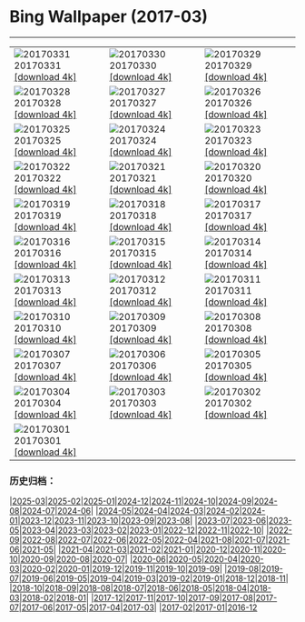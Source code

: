 # Bing Wallpaper (2017-03)
**************

<table><tr><td><img class="wallpaper" src="https://www.bing.com/az/hprichbg/rb/EarthArt_EN-US7715783871_1920x1080.jpg" alt="20170331"> 20170331 <a class="wallpaper_link" href="https://www.bing.com/az/hprichbg/rb/EarthArt_EN-US7715783871_UHD.jpg">[download 4k]</a></td><td><img class="wallpaper" src="https://www.bing.com/az/hprichbg/rb/CMLSCNP_EN-US11697025373_1920x1080.jpg" alt="20170330"> 20170330 <a class="wallpaper_link" href="https://www.bing.com/az/hprichbg/rb/CMLSCNP_EN-US11697025373_UHD.jpg">[download 4k]</a></td><td><img class="wallpaper" src="https://www.bing.com/az/hprichbg/rb/BellasArtes_EN-US10189612756_1920x1080.jpg" alt="20170329"> 20170329 <a class="wallpaper_link" href="https://www.bing.com/az/hprichbg/rb/BellasArtes_EN-US10189612756_UHD.jpg">[download 4k]</a></td></tr><tr><td><img class="wallpaper" src="https://www.bing.com/az/hprichbg/rb/CommonRosefinch_EN-US10986839201_1920x1080.jpg" alt="20170328"> 20170328 <a class="wallpaper_link" href="https://www.bing.com/az/hprichbg/rb/CommonRosefinch_EN-US10986839201_UHD.jpg">[download 4k]</a></td><td><img class="wallpaper" src="https://www.bing.com/az/hprichbg/rb/Dongdaemun_EN-US10736487148_1920x1080.jpg" alt="20170327"> 20170327 <a class="wallpaper_link" href="https://www.bing.com/az/hprichbg/rb/Dongdaemun_EN-US10736487148_UHD.jpg">[download 4k]</a></td><td><img class="wallpaper" src="https://www.bing.com/az/hprichbg/rb/WildfireSapling_EN-US9682708303_1920x1080.jpg" alt="20170326"> 20170326 <a class="wallpaper_link" href="https://www.bing.com/az/hprichbg/rb/WildfireSapling_EN-US9682708303_UHD.jpg">[download 4k]</a></td></tr><tr><td><img class="wallpaper" src="https://www.bing.com/az/hprichbg/rb/SpainSpring_EN-US10177869898_1920x1080.jpg" alt="20170325"> 20170325 <a class="wallpaper_link" href="https://www.bing.com/az/hprichbg/rb/SpainSpring_EN-US10177869898_UHD.jpg">[download 4k]</a></td><td><img class="wallpaper" src="https://www.bing.com/az/hprichbg/rb/GrebesChick_EN-US11292928738_1920x1080.jpg" alt="20170324"> 20170324 <a class="wallpaper_link" href="https://www.bing.com/az/hprichbg/rb/GrebesChick_EN-US11292928738_UHD.jpg">[download 4k]</a></td><td><img class="wallpaper" src="https://www.bing.com/az/hprichbg/rb/LamarStorm_EN-US8537269096_1920x1080.jpg" alt="20170323"> 20170323 <a class="wallpaper_link" href="https://www.bing.com/az/hprichbg/rb/LamarStorm_EN-US8537269096_UHD.jpg">[download 4k]</a></td></tr><tr><td><img class="wallpaper" src="https://www.bing.com/az/hprichbg/rb/GuizhouWaterfall_EN-US10955906714_1920x1080.jpg" alt="20170322"> 20170322 <a class="wallpaper_link" href="https://www.bing.com/az/hprichbg/rb/GuizhouWaterfall_EN-US10955906714_UHD.jpg">[download 4k]</a></td><td><img class="wallpaper" src="https://www.bing.com/az/hprichbg/rb/DrizzlyBear_EN-US9618337585_1920x1080.jpg" alt="20170321"> 20170321 <a class="wallpaper_link" href="https://www.bing.com/az/hprichbg/rb/DrizzlyBear_EN-US9618337585_UHD.jpg">[download 4k]</a></td><td><img class="wallpaper" src="https://www.bing.com/az/hprichbg/rb/RiverofLife_EN-US8454523790_1920x1080.jpg" alt="20170320"> 20170320 <a class="wallpaper_link" href="https://www.bing.com/az/hprichbg/rb/RiverofLife_EN-US8454523790_UHD.jpg">[download 4k]</a></td></tr><tr><td><img class="wallpaper" src="https://www.bing.com/az/hprichbg/rb/MatunuskaGlacier_EN-US13029296169_1920x1080.jpg" alt="20170319"> 20170319 <a class="wallpaper_link" href="https://www.bing.com/az/hprichbg/rb/MatunuskaGlacier_EN-US13029296169_UHD.jpg">[download 4k]</a></td><td><img class="wallpaper" src="https://www.bing.com/az/hprichbg/rb/WildDog_EN-US12966553142_1920x1080.jpg" alt="20170318"> 20170318 <a class="wallpaper_link" href="https://www.bing.com/az/hprichbg/rb/WildDog_EN-US12966553142_UHD.jpg">[download 4k]</a></td><td><img class="wallpaper" src="https://www.bing.com/az/hprichbg/rb/FiveFingersStrand_EN-US9666045254_1920x1080.jpg" alt="20170317"> 20170317 <a class="wallpaper_link" href="https://www.bing.com/az/hprichbg/rb/FiveFingersStrand_EN-US9666045254_UHD.jpg">[download 4k]</a></td></tr><tr><td><img class="wallpaper" src="https://www.bing.com/az/hprichbg/rb/MousaBroch_EN-US9911162653_1920x1080.jpg" alt="20170316"> 20170316 <a class="wallpaper_link" href="https://www.bing.com/az/hprichbg/rb/MousaBroch_EN-US9911162653_UHD.jpg">[download 4k]</a></td><td><img class="wallpaper" src="https://www.bing.com/az/hprichbg/rb/SutroBaths_EN-US10530101768_1920x1080.jpg" alt="20170315"> 20170315 <a class="wallpaper_link" href="https://www.bing.com/az/hprichbg/rb/SutroBaths_EN-US10530101768_UHD.jpg">[download 4k]</a></td><td><img class="wallpaper" src="https://www.bing.com/az/hprichbg/rb/EnhancedPinus_EN-US11105725905_1920x1080.jpg" alt="20170314"> 20170314 <a class="wallpaper_link" href="https://www.bing.com/az/hprichbg/rb/EnhancedPinus_EN-US11105725905_UHD.jpg">[download 4k]</a></td></tr><tr><td><img class="wallpaper" src="https://www.bing.com/az/hprichbg/rb/GermanyHoli_EN-US11044211710_1920x1080.jpg" alt="20170313"> 20170313 <a class="wallpaper_link" href="https://www.bing.com/az/hprichbg/rb/GermanyHoli_EN-US11044211710_UHD.jpg">[download 4k]</a></td><td><img class="wallpaper" src="https://www.bing.com/az/hprichbg/rb/PlungeDiving_EN-US11597460772_1920x1080.jpg" alt="20170312"> 20170312 <a class="wallpaper_link" href="https://www.bing.com/az/hprichbg/rb/PlungeDiving_EN-US11597460772_UHD.jpg">[download 4k]</a></td><td><img class="wallpaper" src="https://www.bing.com/az/hprichbg/rb/BlanchardSprings_EN-US10953949469_1920x1080.jpg" alt="20170311"> 20170311 <a class="wallpaper_link" href="https://www.bing.com/az/hprichbg/rb/BlanchardSprings_EN-US10953949469_UHD.jpg">[download 4k]</a></td></tr><tr><td><img class="wallpaper" src="https://www.bing.com/az/hprichbg/rb/Hveravellir_EN-US14086235576_1920x1080.jpg" alt="20170310"> 20170310 <a class="wallpaper_link" href="https://www.bing.com/az/hprichbg/rb/Hveravellir_EN-US14086235576_UHD.jpg">[download 4k]</a></td><td><img class="wallpaper" src="https://www.bing.com/az/hprichbg/rb/SvalbardSatellite_EN-US12667098775_1920x1080.jpg" alt="20170309"> 20170309 <a class="wallpaper_link" href="https://www.bing.com/az/hprichbg/rb/SvalbardSatellite_EN-US12667098775_UHD.jpg">[download 4k]</a></td><td><img class="wallpaper" src="https://www.bing.com/az/hprichbg/rb/WomanSuffrageProcession_EN-US8975749843_1920x1080.jpg" alt="20170308"> 20170308 <a class="wallpaper_link" href="https://www.bing.com/az/hprichbg/rb/WomanSuffrageProcession_EN-US8975749843_UHD.jpg">[download 4k]</a></td></tr><tr><td><img class="wallpaper" src="https://www.bing.com/az/hprichbg/rb/WatchtowerSky_EN-US8532519791_1920x1080.jpg" alt="20170307"> 20170307 <a class="wallpaper_link" href="https://www.bing.com/az/hprichbg/rb/WatchtowerSky_EN-US8532519791_UHD.jpg">[download 4k]</a></td><td><img class="wallpaper" src="https://www.bing.com/az/hprichbg/rb/SteepSheep_EN-US9970993623_1920x1080.jpg" alt="20170306"> 20170306 <a class="wallpaper_link" href="https://www.bing.com/az/hprichbg/rb/SteepSheep_EN-US9970993623_UHD.jpg">[download 4k]</a></td><td><img class="wallpaper" src="https://www.bing.com/az/hprichbg/rb/ButterflyWorld_EN-US12789617252_1920x1080.jpg" alt="20170305"> 20170305 <a class="wallpaper_link" href="https://www.bing.com/az/hprichbg/rb/ButterflyWorld_EN-US12789617252_UHD.jpg">[download 4k]</a></td></tr><tr><td><img class="wallpaper" src="https://www.bing.com/az/hprichbg/rb/Aoraki_EN-US8306633464_1920x1080.jpg" alt="20170304"> 20170304 <a class="wallpaper_link" href="https://www.bing.com/az/hprichbg/rb/Aoraki_EN-US8306633464_UHD.jpg">[download 4k]</a></td><td><img class="wallpaper" src="https://www.bing.com/az/hprichbg/rb/SpringbokHerd_EN-US11335457199_1920x1080.jpg" alt="20170303"> 20170303 <a class="wallpaper_link" href="https://www.bing.com/az/hprichbg/rb/SpringbokHerd_EN-US11335457199_UHD.jpg">[download 4k]</a></td><td><img class="wallpaper" src="https://www.bing.com/az/hprichbg/rb/Shiprock_EN-US11357211356_1920x1080.jpg" alt="20170302"> 20170302 <a class="wallpaper_link" href="https://www.bing.com/az/hprichbg/rb/Shiprock_EN-US11357211356_UHD.jpg">[download 4k]</a></td></tr><tr><td><img class="wallpaper" src="https://www.bing.com/az/hprichbg/rb/SommeBay_EN-US11634874194_1920x1080.jpg" alt="20170301"> 20170301 <a class="wallpaper_link" href="https://www.bing.com/az/hprichbg/rb/SommeBay_EN-US11634874194_UHD.jpg">[download 4k]</a></td><td></td><td></td></tr></table>

### 历史归档：

|[2025-03](/../2025-03/2025-03.md)|[2025-02](/../2025-02/2025-02.md)|[2025-01](/../2025-01/2025-01.md)|[2024-12](/../2024-12/2024-12.md)|[2024-11](/../2024-11/2024-11.md)|[2024-10](/../2024-10/2024-10.md)|[2024-09](/../2024-09/2024-09.md)|[2024-08](/../2024-08/2024-08.md)|[2024-07](/../2024-07/2024-07.md)|[2024-06](/../2024-06/2024-06.md)|
|[2024-05](/../2024-05/2024-05.md)|[2024-04](/../2024-04/2024-04.md)|[2024-03](/../2024-03/2024-03.md)|[2024-02](/../2024-02/2024-02.md)|[2024-01](/../2024-01/2024-01.md)|[2023-12](/../2023-12/2023-12.md)|[2023-11](/../2023-11/2023-11.md)|[2023-10](/../2023-10/2023-10.md)|[2023-09](/../2023-09/2023-09.md)|[2023-08](/../2023-08/2023-08.md)|
|[2023-07](/../2023-07/2023-07.md)|[2023-06](/../2023-06/2023-06.md)|[2023-05](/../2023-05/2023-05.md)|[2023-04](/../2023-04/2023-04.md)|[2023-03](/../2023-03/2023-03.md)|[2023-02](/../2023-02/2023-02.md)|[2023-01](/../2023-01/2023-01.md)|[2022-12](/../2022-12/2022-12.md)|[2022-11](/../2022-11/2022-11.md)|[2022-10](/../2022-10/2022-10.md)|
|[2022-09](/../2022-09/2022-09.md)|[2022-08](/../2022-08/2022-08.md)|[2022-07](/../2022-07/2022-07.md)|[2022-06](/../2022-06/2022-06.md)|[2022-05](/../2022-05/2022-05.md)|[2022-04](/../2022-04/2022-04.md)|[2021-08](/../2021-08/2021-08.md)|[2021-07](/../2021-07/2021-07.md)|[2021-06](/../2021-06/2021-06.md)|[2021-05](/../2021-05/2021-05.md)|
|[2021-04](/../2021-04/2021-04.md)|[2021-03](/../2021-03/2021-03.md)|[2021-02](/../2021-02/2021-02.md)|[2021-01](/../2021-01/2021-01.md)|[2020-12](/../2020-12/2020-12.md)|[2020-11](/../2020-11/2020-11.md)|[2020-10](/../2020-10/2020-10.md)|[2020-09](/../2020-09/2020-09.md)|[2020-08](/../2020-08/2020-08.md)|[2020-07](/../2020-07/2020-07.md)|
|[2020-06](/../2020-06/2020-06.md)|[2020-05](/../2020-05/2020-05.md)|[2020-04](/../2020-04/2020-04.md)|[2020-03](/../2020-03/2020-03.md)|[2020-02](/../2020-02/2020-02.md)|[2020-01](/../2020-01/2020-01.md)|[2019-12](/../2019-12/2019-12.md)|[2019-11](/../2019-11/2019-11.md)|[2019-10](/../2019-10/2019-10.md)|[2019-09](/../2019-09/2019-09.md)|
|[2019-08](/../2019-08/2019-08.md)|[2019-07](/../2019-07/2019-07.md)|[2019-06](/../2019-06/2019-06.md)|[2019-05](/../2019-05/2019-05.md)|[2019-04](/../2019-04/2019-04.md)|[2019-03](/../2019-03/2019-03.md)|[2019-02](/../2019-02/2019-02.md)|[2019-01](/../2019-01/2019-01.md)|[2018-12](/../2018-12/2018-12.md)|[2018-11](/../2018-11/2018-11.md)|
|[2018-10](/../2018-10/2018-10.md)|[2018-09](/../2018-09/2018-09.md)|[2018-08](/../2018-08/2018-08.md)|[2018-07](/../2018-07/2018-07.md)|[2018-06](/../2018-06/2018-06.md)|[2018-05](/../2018-05/2018-05.md)|[2018-04](/../2018-04/2018-04.md)|[2018-03](/../2018-03/2018-03.md)|[2018-02](/../2018-02/2018-02.md)|[2018-01](/../2018-01/2018-01.md)|
|[2017-12](/../2017-12/2017-12.md)|[2017-11](/../2017-11/2017-11.md)|[2017-10](/../2017-10/2017-10.md)|[2017-09](/../2017-09/2017-09.md)|[2017-08](/../2017-08/2017-08.md)|[2017-07](/../2017-07/2017-07.md)|[2017-06](/../2017-06/2017-06.md)|[2017-05](/../2017-05/2017-05.md)|[2017-04](/../2017-04/2017-04.md)|[2017-03](/2017-03.md)|
|[2017-02](/../2017-02/2017-02.md)|[2017-01](/../2017-01/2017-01.md)|[2016-12](/../2016-12/2016-12.md)